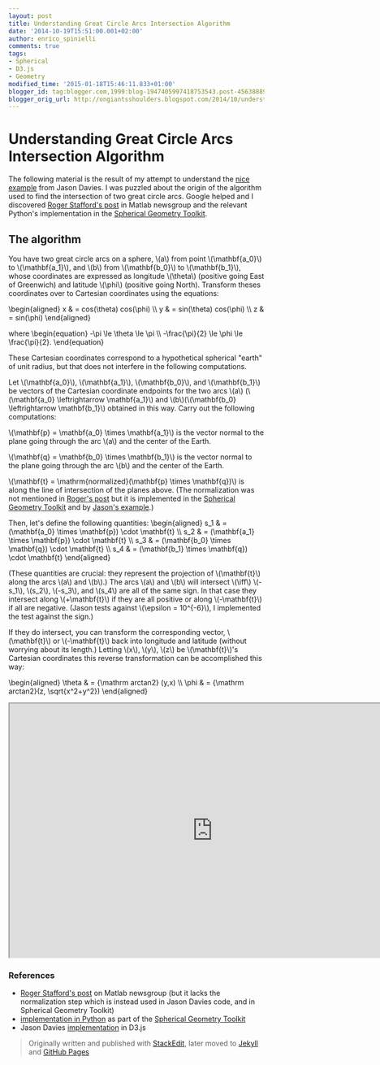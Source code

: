 ```yaml
---
layout: post
title: Understanding Great Circle Arcs Intersection Algorithm
date: '2014-10-19T15:51:00.001+02:00'
author: enrico_spinielli
comments: true
tags:
- Spherical
- D3.js
- Geometry
modified_time: '2015-01-18T15:46:11.833+01:00'
blogger_id: tag:blogger.com,1999:blog-1947405997418753543.post-4563888999264398405
blogger_orig_url: http://ongiantsshoulders.blogspot.com/2014/10/understanding-great-circle-arcs_57.html
---
```


# Understanding Great Circle Arcs Intersection Algorithm #
The following material is the result of my attempt to understand the [nice example][intersect] from Jason Davies.
I was puzzled about the origin of the algorithm used to find the intersection of two great circle arcs.
Google helped and I discovered [Roger Stafford's post][roger] in Matlab newsgroup and the relevant Python's implementation in the [Spherical Geometry Toolkit][geotoolkitintersect].
 

## The algorithm ##
You have two great circle arcs on a sphere, \\(a\\) from point \\(\mathbf{a_0}\\) to \\(\mathbf{a_1}\\), and \\(b\\) from \\(\mathbf{b_0}\\) to \\(\mathbf{b_1}\\), whose coordinates are expressed as longitude \\(\theta\\) (positive going East of Greenwich) and latitude \\(\phi\\) (positive going North).
Transform theses coordinates over to Cartesian coordinates using the equations:


\\begin{aligned}
x  & = cos(\theta) cos(\phi) \\\\
y  & = sin(\theta) cos(\phi) \\\\
z  & = sin(\phi)
\\end{aligned}


where
\\begin{equation} 
-\pi  \le  \theta  \le \pi \\\\
-\frac{\pi}{2} \le \phi \le \frac{\pi}{2}. 
\\end{equation}

These Cartesian coordinates correspond to a hypothetical spherical "earth" of unit radius, but that does not interfere in the following computations.

Let \\(\mathbf{a_0}\\), \\(\mathbf{a_1}\\), \\(\mathbf{b_0}\\), and \\(\mathbf{b_1}\\) be vectors of the Cartesian coordinate endpoints for the two arcs \\(a\\) (\\(\mathbf{a_0} \leftrightarrow \mathbf{a_1}\\) and \\(b\\)(\\(\mathbf{b_0} \leftrightarrow \mathbf{b_1}\\) obtained in this way. Carry out the following computations:

 \\(\mathbf{p} = \mathbf{a_0} \times \mathbf{a_1}\\) is the vector normal to the plane going through the arc \\(a\\) and the center of the Earth.

 \\(\mathbf{q} = \mathbf{b_0} \times \mathbf{b_1}\\)  is the vector normal to the plane going through the arc \\(b\\) and the center of the Earth.

\\(\mathbf{t} = \mathrm{normalized}(\mathbf{p} \times \mathbf{q})\\) is along the line of intersection of the planes above. (The normalization was not mentioned in [Roger's post][roger] but it is implemented in the [Spherical Geometry Toolkit][geotoolkitintersect] and by [Jason's example][intersect].)

Then, let's define the following quantities:
\\begin{aligned} 
 s_1 & =  (\mathbf{a_0} \times \mathbf{p})  \cdot \mathbf{t} \\\\
 s_2 & = (\mathbf{a_1} \times \mathbf{p}) \cdot \mathbf{t} \\\\
 s_3 & = (\mathbf{b_0} \times \mathbf{q}) \cdot \mathbf{t} \\\\
 s_4 & = (\mathbf{b_1} \times \mathbf{q}) \cdot \mathbf{t}
\\end{aligned} 

(These quantities are crucial: they represent the projection of \\(\mathbf{t}\\) along the arcs \\(a\\) and \\(b\\).)
 The arcs \\(a\\) and \\(b\\) will intersect \\(\iff\\) \\(-s_1\\), \\(s_2\\), \\(-s_3\\), and \\(s_4\\) are all of the same sign. In that case they intersect along \\(+\mathbf{t}\\) if they are all positive or along \\(-\mathbf{t}\\) if all are negative.
(Jason tests against \\(\epsilon = 10^{-6}\\), I implemented the test against the sign.)

If they do intersect, you can transform the corresponding vector, \\(\mathbf{t}\\) or \\(-\mathbf{t}\\) back into longitude and latitude (without worrying about its length.) Letting \\(x\\), \\(y\\), \\(z\\) be \\(\mathbf{t}\\)'s Cartesian coordinates this reverse transformation can be accomplished this way:

\\begin{aligned} 
\theta & = {\mathrm arctan2} (y,x) \\\\
\phi    & = {\mathrm arctan2}(z, \sqrt{x^2+y^2})
\\end{aligned} 

<iframe src="https://cdn.rawgit.com/espinielli/00f6062b0324eac6f882/raw/587499ae3f57276b24d2599d3545733c4f419a3f/index.html" marginwidth="0" marginheight="0" scrolling="no" width="800px" height="500px"></iframe>


### References ###
* [Roger Stafford's post][roger] on Matlab newsgroup  (but it lacks the normalization step which is instead used in Jason Davies code, and in Spherical Geometry Toolkit)
* [implementation in Python][geotoolkitintersect] as part of the [Spherical Geometry Toolkit][geotoolkit]
* Jason Davies [implementation][intersect] in D3.js


[roger]: http://www.mathworks.com/matlabcentral/newsreader/view_thread/276271 "Roger Stafford's on Matlab newsgroup"
[intersect]: http://www.jasondavies.com/maps/intersect/ "great circle arcs intersection"
[geotoolkitintersect]: http://ssb.stsci.edu/doc/stsci_python_x/stsci.sphere.doc/html/_modules/stsci/sphere/great_circle_arc.html "intersection"
[geotoolkit]: http://ssb.stsci.edu/doc/stsci_python_x/stsci.sphere.doc/html/ "spherical geometry toolkit"

> Originally written and published with [StackEdit](https://stackedit.io/), later moved to [Jekyll](http://jekyllrb.com/) and [GitHub Pages](https://pages.github.com/)
